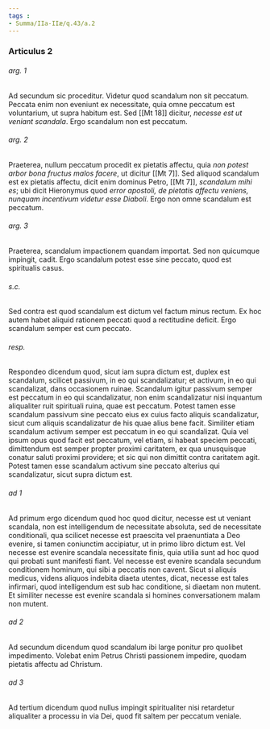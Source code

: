 ```yaml
---
tags : 
- Summa/IIa-IIæ/q.43/a.2
---
```


### Articulus 2

###### arg. 1
Ad secundum sic proceditur. Videtur quod scandalum non sit peccatum. Peccata enim non eveniunt ex necessitate, quia omne peccatum est voluntarium, ut supra habitum est. Sed [[Mt 18]] dicitur, *necesse est ut veniant scandala*. Ergo scandalum non est peccatum.

###### arg. 2
Praeterea, nullum peccatum procedit ex pietatis affectu, quia *non potest arbor bona fructus malos facere*, ut dicitur [[Mt 7]]. Sed aliquod scandalum est ex pietatis affectu, dicit enim dominus Petro, [[Mt 7]], *scandalum mihi es*; ubi dicit Hieronymus quod *error apostoli, de pietatis affectu veniens, nunquam incentivum videtur esse Diaboli*. Ergo non omne scandalum est peccatum.

###### arg. 3
Praeterea, scandalum impactionem quandam importat. Sed non quicumque impingit, cadit. Ergo scandalum potest esse sine peccato, quod est spiritualis casus.

###### s.c.
Sed contra est quod scandalum est dictum vel factum minus rectum. Ex hoc autem habet aliquid rationem peccati quod a rectitudine deficit. Ergo scandalum semper est cum peccato.

###### resp.
Respondeo dicendum quod, sicut iam supra dictum est, duplex est scandalum, scilicet passivum, in eo qui scandalizatur; et activum, in eo qui scandalizat, dans occasionem ruinae. Scandalum igitur passivum semper est peccatum in eo qui scandalizatur, non enim scandalizatur nisi inquantum aliqualiter ruit spirituali ruina, quae est peccatum. Potest tamen esse scandalum passivum sine peccato eius ex cuius facto aliquis scandalizatur, sicut cum aliquis scandalizatur de his quae alius bene facit. Similiter etiam scandalum activum semper est peccatum in eo qui scandalizat. Quia vel ipsum opus quod facit est peccatum, vel etiam, si habeat speciem peccati, dimittendum est semper propter proximi caritatem, ex qua unusquisque conatur saluti proximi providere; et sic qui non dimittit contra caritatem agit. Potest tamen esse scandalum activum sine peccato alterius qui scandalizatur, sicut supra dictum est.

###### ad 1
Ad primum ergo dicendum quod hoc quod dicitur, necesse est ut veniant scandala, non est intelligendum de necessitate absoluta, sed de necessitate conditionali, qua scilicet necesse est praescita vel praenuntiata a Deo evenire, si tamen coniunctim accipiatur, ut in primo libro dictum est. Vel necesse est evenire scandala necessitate finis, quia utilia sunt ad hoc quod qui probati sunt manifesti fiant. Vel necesse est evenire scandala secundum conditionem hominum, qui sibi a peccatis non cavent. Sicut si aliquis medicus, videns aliquos indebita diaeta utentes, dicat, necesse est tales infirmari, quod intelligendum est sub hac conditione, si diaetam non mutent. Et similiter necesse est evenire scandala si homines conversationem malam non mutent.

###### ad 2
Ad secundum dicendum quod scandalum ibi large ponitur pro quolibet impedimento. Volebat enim Petrus Christi passionem impedire, quodam pietatis affectu ad Christum.

###### ad 3
Ad tertium dicendum quod nullus impingit spiritualiter nisi retardetur aliqualiter a processu in via Dei, quod fit saltem per peccatum veniale.


